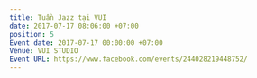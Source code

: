 ```yaml
---
title: Tuần Jazz tại VUI
date: 2017-07-17 08:06:00 +07:00
position: 5
Event date: 2017-07-17 00:00:00 +07:00
Venue: VUI STUDIO
Event URL: https://www.facebook.com/events/244028219448752/
---
```



